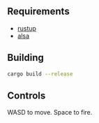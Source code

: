 ## Requirements

- [rustup](https://www.rust-lang.org/tools/install)
- [alsa](https://launchpad.net/ubuntu/+source/alsa-lib)

## Building

```sh
cargo build --release
```

## Controls

WASD to move. Space to fire.
